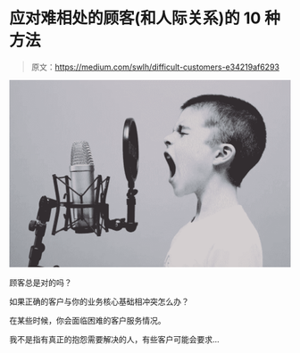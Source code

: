 # 应对难相处的顾客(和人际关系)的 10 种方法

> 原文：<https://medium.com/swlh/difficult-customers-e34219af6293>

![](img/30c0a322cdf4d54bb57a2e38e1aee485.png)

顾客总是对的吗？

如果正确的客户与你的业务核心基础相冲突怎么办？

在某些时候，你会面临困难的客户服务情况。

我不是指有真正的抱怨需要解决的人，有些客户可能会要求…